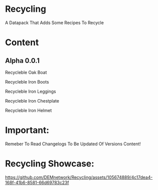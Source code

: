 # Recycling

A Datapack That Adds Some Recipes To Recycle

# Content

## Alpha 0.0.1

Recycleble Oak Boat

Recycleble Iron Boots

Recycleble Iron Leggings

Recycleble Iron Chestplate

Recycleble Iron Helmet

# Important:

Remeber To Read Changelogs To Be Updated Of Versions Content!

# Recycling Showcase:

https://github.com/DEMnetwork/Recycling/assets/105674889/4c17dea4-168f-41b6-8581-66d69783c23f




